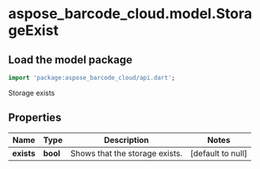 # aspose_barcode_cloud.model.StorageExist

## Load the model package

```dart
import 'package:aspose_barcode_cloud/api.dart';
```
Storage exists

## Properties

Name | Type | Description | Notes
---- | ---- | ----------- | -----
**exists** | **bool** | Shows that the storage exists. | [default to null]

